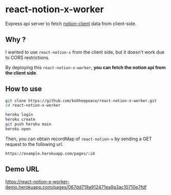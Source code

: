 # react-notion-x-worker
Express api server to fetch [notion-client](https://github.com/NotionX/react-notion-x/tree/master/packages/notion-client) data from client-side.

## Why ?
I wanted to use `react-notion-x` from the client side, but it doesn't work due to CORS restrictions.

By deploying this `react-notion-x-worker`, **you can fetch the notion api from the client side**.


## How to use
```sh
git clone https://github.com/kohheepeace/react-notion-x-worker.git
cd react-notion-x-worker

heroku login
heroku create
git push heroku main
heroku open
```

Then, you can obtain recordMap of `react-notion-x` by sending a GET request to the following url.

```
https://example.herokuapp.com/pages/:id
```

## Demo URL
https://react-notion-x-worker-demo.herokuapp.com/pages/067dd719a912471ea9a3ac10710e7fdf